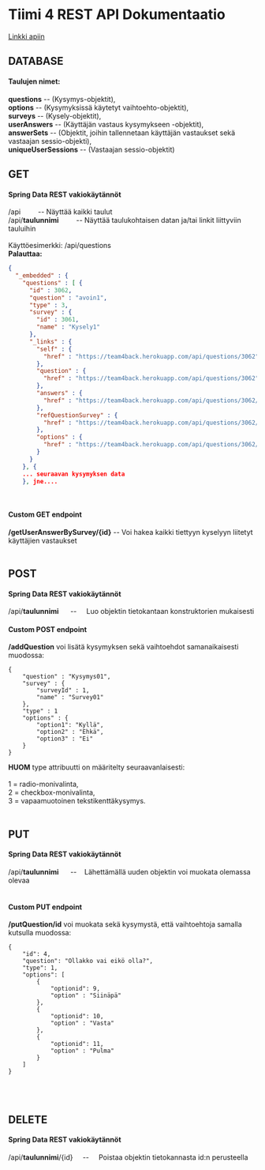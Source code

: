 # Tiimi 4 REST API Dokumentaatio

[Linkki apiin](https://team4back.herokuapp.com/api/)

## DATABASE
#### Taulujen nimet:
**questions** -- (Kysymys-objektit),<br>
**options** -- (Kysymyksissä käytetyt vaihtoehto-objektit),<br> 
**surveys** -- (Kysely-objektit),<br> 
**userAnswers** -- (Käyttäjän vastaus kysymykseen -objektit),<br>
**answerSets** -- (Objektit, joihin tallennetaan käyttäjän vastaukset sekä vastaajan sessio-objekti),<br> 
**uniqueUserSessions** -- (Vastaajan sessio-objektit)<br>

## GET
#### Spring Data REST vakiokäytännöt
/api&nbsp;&nbsp;&nbsp;&nbsp;&nbsp;&nbsp;&nbsp;&nbsp; -- Näyttää kaikki taulut<br>
/api/**taulunnimi**&nbsp;&nbsp;&nbsp;&nbsp;&nbsp;&nbsp;&nbsp;&nbsp; -- Näyttää taulukohtaisen datan ja/tai linkit liittyviin tauluihin<br><br>
Käyttöesimerkki: /api/questions<br>
**Palauttaa:**<br>
```json
{
  "_embedded" : {
    "questions" : [ {
      "id" : 3062,
      "question" : "avoin1",
      "type" : 3,
      "survey" : {
        "id" : 3061,
        "name" : "Kysely1"
      },
      "_links" : {
        "self" : {
          "href" : "https://team4back.herokuapp.com/api/questions/3062"
        },
        "question" : {
          "href" : "https://team4back.herokuapp.com/api/questions/3062"
        },
        "answers" : {
          "href" : "https://team4back.herokuapp.com/api/questions/3062/answers"
        },
        "refQuestionSurvey" : {
          "href" : "https://team4back.herokuapp.com/api/questions/3062/refQuestionSurvey"
        },
        "options" : {
          "href" : "https://team4back.herokuapp.com/api/questions/3062/options"
        }
      }
    }, {
    ... seuraavan kysymyksen data 
    }, jne....
```
<br>
    
#### Custom GET endpoint
**/getUserAnswerBySurvey/{id}** -- 
Voi hakea kaikki tiettyyn kyselyyn liitetyt käyttäjien vastaukset<br><br>

    

## POST
#### Spring Data REST vakiokäytännöt
/api/**taulunnimi** &nbsp;&nbsp;&nbsp;&nbsp; --&nbsp;&nbsp;&nbsp;&nbsp; Luo objektin tietokantaan konstruktorien mukaisesti<br>
#### Custom POST endpoint

**/addQuestion** voi lisätä kysymyksen sekä vaihtoehdot samanaikaisesti muodossa:<br>
```
{
	"question" : "Kysymys01",
	"survey" : {
		"surveyId" : 1,
		"name" : "Survey01"
	},
	"type" : 1
	"options" : {
		"option1": "Kyllä",
		"option2" : "Ehkä",
		"option3" : "Ei"
	}
}
```

**HUOM** type attribuutti on määritelty seuraavanlaisesti:<br><br>
1 = radio-monivalinta,<br>
2 = checkbox-monivalinta,<br>
3 = vapaamuotoinen tekstikenttäkysymys.
<br><br>

## PUT
#### Spring Data REST vakiokäytännöt
/api/**taulunnimi** &nbsp;&nbsp;&nbsp;&nbsp; --&nbsp;&nbsp;&nbsp;&nbsp;Lähettämällä uuden objektin voi muokata olemassa olevaa<br><br>
#### Custom PUT endpoint
**/putQuestion/id** voi muokata sekä kysymystä, että vaihtoehtoja samalla kutsulla muodossa:<br>
```
{
    "id": 4,
    "question": "Ollakko vai eikö olla?",
    "type": 1,
	"options": [
		{
			"optionid": 9,
			"option" : "Siinäpä"
		},
		{
			"optionid": 10,
			"option" : "Vasta"
		},
		{
			"optionid": 11,
			"option" : "Pulma"
		}
	]
}
```
<br><br>

## DELETE
#### Spring Data REST vakiokäytännöt
/api/**taulunnimi**/{id}&nbsp;&nbsp;&nbsp;&nbsp; --&nbsp;&nbsp;&nbsp;&nbsp; Poistaa objektin tietokannasta id:n perusteella<br><br>


##
